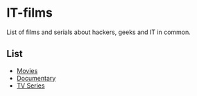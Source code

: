 # IT-films

List of films and serials about hackers, geeks and IT in common.

## List

* [Movies](movies.md)
* [Documentary](documentary.md)
* [TV Series](tv_series.md)